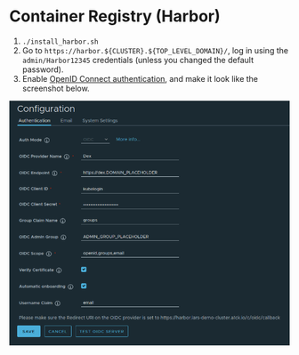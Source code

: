 # Container Registry (Harbor)

 1. `./install_harbor.sh`
 1. Go to `https://harbor.${CLUSTER}.${TOP_LEVEL_DOMAIN}/`, log in using the `admin/Harbor12345` credentials (unless you changed the default password).
 1. Enable [OpenID Connect authentication](https://goharbor.io/docs/2.2.0/administration/configure-authentication/oidc-auth/), and make it look like the screenshot below.

![OpenID Connect settings for Harbor](harbor-oidc.png)
